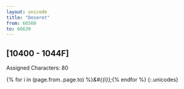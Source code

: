 ```yaml
---
layout: unicode
title: "Deseret"
from: 66560
to: 66639
---
```


## 	[10400 - 1044F]

Assigned Characters: 80

{% for i in (page.from..page.to) %}<i>&#{{i}};</i>{% endfor %}
{:.unicodes}
